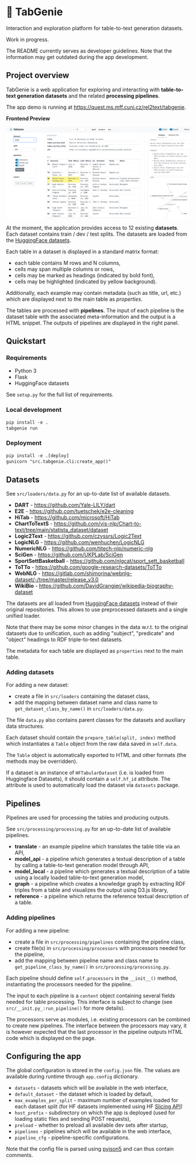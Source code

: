 # 🧞 TabGenie

Interaction and exploration platform for table-to-text generation datasets.

Work in progress.

The README currently serves as developer guidelines. Note that the information may get outdated during the app development.

## Project overview
TabGenie is a web application for exploring and interacting with **table-to-text generation datasets** and the related **processing pipelines**.

The app demo is running at https://quest.ms.mff.cuni.cz/rel2text/tabgenie.

**Frontend Preview**

![preview](img/preview.png)

At the moment, the application provides access to 12 existing **datasets**. Each dataset contains train / dev / test splits. The datasets are loaded from the [HuggingFace datasets](https://huggingface.co/datasets).

Each table in a dataset is displayed in a standard matrix format:
- each table contains M rows and N columns,
- cells may span multiple columns or rows,
- cells may be marked as headings (indicated by bold font),
- cells may be highlighted (indicated by yellow background).

Additionally, each example may contain metadata (such as title, url, etc.) which are displayed next to the main table as *properties*.

The tables are processed with **pipelines**. The input of each pipeline is the dataset table with the associated meta-information and the output is a HTML snippet. The outputs of pipelines are displayed in the right panel.

## Quickstart
### Requirements
- Python 3
- Flask
- HuggingFace datasets

See `setup.py` for the full list of requirements.

### Local development
```
pip install -e .
tabgenie run
```
### Deployment
```
pip install -e .[deploy]
gunicorn "src.tabgenie.cli:create_app()"
```

## Datasets

See `src/loaders/data.py` for an up-to-date list of available datasets.
- **DART** - https://github.com/Yale-LILY/dart
- **E2E** - https://github.com/tuetschek/e2e-cleaning
- **HiTab** - https://github.com/microsoft/HiTab
- **ChartToTextS** - https://github.com/vis-nlp/Chart-to-text/tree/main/statista_dataset/dataset
- **Logic2Text** - https://github.com/czyssrs/Logic2Text
- **LogicNLG** - https://github.com/wenhuchen/LogicNLG
- **NumericNLG** - https://github.com/titech-nlp/numeric-nlg
- **SciGen** - https://github.com/UKPLab/SciGen
- **SportSettBasketball** - https://github.com/nlgcat/sport_sett_basketball
- **ToTTo** - https://github.com/google-research-datasets/ToTTo
- **WebNLG** - https://gitlab.com/shimorina/webnlg-dataset/-/tree/master/release_v3.0
- **WikiBio** - https://github.com/DavidGrangier/wikipedia-biography-dataset


The datasets are all loaded from [HuggingFace datasets](https://huggingface.co/datasets) instead of their original repositories. This allows to use preprocessed datasets and a single unified loader.

Note that there may be some minor changes in the data w.r.t. to the original datasets due to unification, such as adding "subject", "predicate" and "object" headings to RDF triple-to-text datasets.

The metadata for each table are displayed as `properties` next to the main table.

### Adding datasets
For adding a new dataset:
- create a file in `src/loaders` containing the dataset class,
- add the mapping between dataset name and class name to `get_dataset_class_by_name()` in `src/loaders/data.py`. 

The file `data.py` also contains parent classes for the datasets and auxiliary data structures. 

Each dataset should contain the `prepare_table(split, index)` method which instantiates a `Table` object from the raw data saved in `self.data`.

The `Table` object is automatically exported to HTML and other formats (the methods may be overridden).

If a dataset is an instance of `HFTabularDataset` (i.e. is loaded from Huggingface Datasets), it should contain a `self.hf_id` attribute. The attribute is used to automatically load the dataset via `datasets` package.

## Pipelines
Pipelines are used for processing the tables and producing outputs.

See `src/processing/processing.py` for an up-to-date list of available pipelines.
- **translate** - an example pipeline which translates the table title via an API,
- **model_api** - a pipeline which generates a textual description of a table by calling a table-to-text generation model through API,
- **model_local** - a pipeline which generates a textual description of a table using a locally loaded table-to-text generation model,
- **graph** - a pipeline which creates a knowledge graph by extracting RDF triples from a table and visualizes the output using D3.js library,
- **reference** - a pipeline which returns the reference textual description of a table.

### Adding pipelines
For adding a new pipeline:
- create a file in `src/processing/pipelines` containing the pipeline class,
- create file(s) in `src/processing/processors` with processors needed for the pipeline,
- add the mapping between pipeline name and class name to `get_pipeline_class_by_name()` in `src/processing/processing.py`. 

Each pipeline should define `self.processors` in the `__init__()` method, instantiating the processors needed for the pipeline.

The input to each pipeline is a `content` object containing several fields needed for table processing. This interface is subject to change (see `src/__init.py_:run_pipeline()` for more details).

The processors serve as modules, i.e. existing processors can be combined to create new pipelines. The interface between the processors may vary, it is however expected that the last processor in the pipeline outputs HTML code which is displayed on the page.

## Configuring the app
The global configuration is stored in the `config.json` file. The values are available during runtime through `app.config` dictionary.

- `datasets` - datasets which will be available in the web interface,
- `default_dataset` - the dataset which is loaded by default,
- `max_examples_per_split` - maximum number of examples loaded for each dataset split (for HF datasets implemented using HF [Slicing API](https://huggingface.co/docs/datasets/v1.11.0/splits.html))
- `host_prefix` - subdirectory on which the app is deployed (used for loading static files and sending POST requests),
- `preload` - whether to preload all available dev sets after startup,
- `pipelines` - pipelines which will be available in the web interface,
- `pipeline_cfg` - pipeline-specific configurations.

Note that the config file is parsed using [pyjson5](https://pypi.org/project/pyjson5/) and can thus contain comments.
